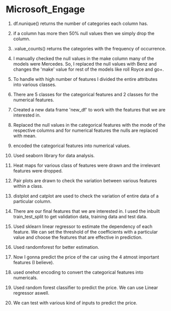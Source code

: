 # Microsoft_Engage
1) df.nunique() returns the number of categories each column has.

2) if a column has more then 50% null values then we simply drop the column.

3) .value_counts() returns the categories with the frequency of occurrence. 

4) I manually checked the null values in the make column many of the models were Mercedes. So, I replaced the null values with Benz and changes the 'make' value for rest of the models like roll Royce and go+.

5) To handle with high number of features I divided the entire attributes into various classes.

6) There are 5 classes for the categorical features and 2 classes for the numerical features.

7) Created a new data frame 'new_df' to work with the features that we are interested in. 

8) Replaced the null values in the categorical features with the mode of the respective columns and for numerical features the nulls are replaced with mean.

9) encoded the categorical features into numerical values.

10) Used seaborn library for data analysis. 

11) Heat maps for various class of features were drawn and the irrelevant features were dropped.

12) Pair plots are drawn to check the variation between various features within a class. 

13) distplot and catplot are used to check the variation of entire data of a particular column.

14) There are our final features that we are interested in. I used the inbuilt train_test_split to get validation data, training data and test data. 

15) Used sklearn linear regressor to estimate the dependency of each feature. We can set the threshold of the coefficients with a particular value and choose the features that are effective in prediction. 

16) Used randomforest for better estimation.

17)  Now I gonna predict the price of the car using the 4 atmost important features (I believe). 

18) used onehot encoding to convert the categorical features into numericals.

19) Used random forest classifier to predict the price. We can use Linear regressor aswell.

20) We can test with various kind of inputs to predict the price.
